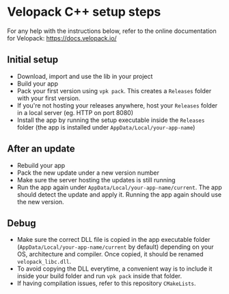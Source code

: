 # Velopack C++ setup steps

For any help with the instructions below, refer to the online documentation for Velopack: https://docs.velopack.io/

## Initial setup
- Download, import and use the lib in your project
- Build your app
- Pack your first version using `vpk pack`. This creates a `Releases` folder with your first version.
- If you're not hosting your releases anywhere, host your `Releases` folder in a local server (eg. HTTP on port 8080)
- Install the app by running the setup executable inside the `Releases` folder (the app is installed under `AppData/Local/your-app-name`)

## After an update
- Rebuild your app
- Pack the new update under a new version number
- Make sure the server hosting the updates is still running
- Run the app again under `AppData/Local/your-app-name/current`. The app should detect the update and apply it. Running the app again should use the new version.

## Debug
- Make sure the correct DLL file is copied in the app executable folder (`AppData/Local/your-app-name/current` by default) depending on your OS, architecture and compiler. Once copied, it should be renamed `velopack_libc.dll`.
- To avoid copying the DLL everytime, a convenient way is to include it inside your build folder and run `vpk pack` inside that folder.
- If having compilation issues, refer to this repository `CMakeLists`.
